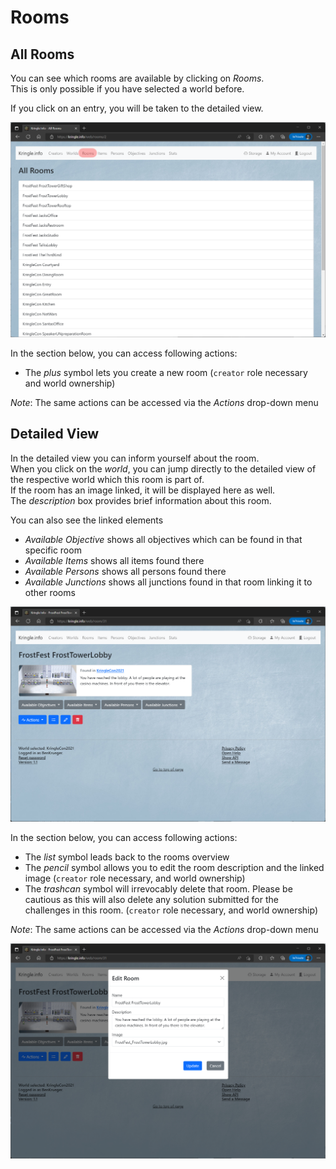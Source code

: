 # Rooms

## All Rooms

You can see which rooms are available by clicking on *Rooms*.  
This is only possible if you have selected a  world before.   

If you click on an entry, you will be taken to the detailed view.  

![All Rooms](./img/rooms_all.png)

In the section below, you can access following actions:  

- The *plus* symbol lets you create a new room (`creator` role necessary and world ownership)

*Note*: The same actions can be accessed via the *Actions* drop-down menu

## Detailed View

In the detailed view you can inform yourself about the room.  
When you click on the *world*, you can jump directly to the detailed view of the respective world which this room is part of.  
If the room has an image linked, it will be displayed here as well.  
The *description* box provides brief information about this room.  

You can also see the linked elements

- *Available Objective* shows all objectives which can be found in that specific room
- *Available Items* shows all items found there
- *Available Persons* shows all persons found there
- *Available Junctions* shows all junctions found in that room linking it to other rooms

![Room Detail 1](./img/rooms_detail.png)

In the section below, you can access following actions:

* The *list* symbol leads back to the rooms overview
* The *pencil* symbol allows you to edit the room description and the linked image (`creator` role necessary, and world ownership)
* The *trashcan* symbol will irrevocably delete that room. Please be cautious as this will also delete any solution submitted for the challenges in this room. (`creator` role necessary, and world ownership)

*Note*: The same actions can be accessed via the *Actions* drop-down menu

![Room Detail 2](./img/rooms_detail2.png)
